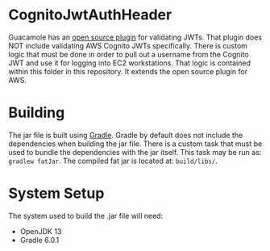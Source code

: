 # CognitoJwtAuthHeader
Guacamole has an [open source plugin](https://github.com/aiden0z/guacamole-auth-jwt) for validating JWTs. That plugin does NOT include validating AWS Cognito JWTs specifically. There is custom logic that must be done in order to pull out a username from the Cognito JWT and use it for logging into EC2 workstations. That logic is contained within this folder in this repository. It extends the open source plugin for AWS.

# Building
The jar file is built using [Gradle](https://gradle.org/). Gradle by default does not include the dependencies when building the jar file. There is a custom task that must be used to bundle the dependencies with the jar itself. This task may be run as: `gradlew fatJar`. The compiled fat jar is located at: `build/libs/`.

# System Setup
The system used to build the .jar file will need:
- OpenJDK 13
- Gradle 6.0.1
